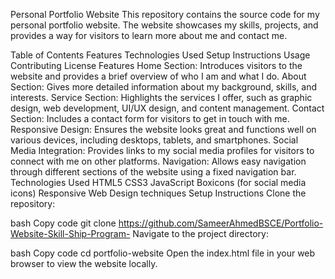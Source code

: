 Personal Portfolio Website
This repository contains the source code for my personal portfolio website. The website showcases my skills, projects, and provides a way for visitors to learn more about me and contact me.

Table of Contents
Features
Technologies Used
Setup Instructions
Usage
Contributing
License
Features
Home Section: Introduces visitors to the website and provides a brief overview of who I am and what I do.
About Section: Gives more detailed information about my background, skills, and interests.
Service Section: Highlights the services I offer, such as graphic design, web development, UI/UX design, and content management.
Contact Section: Includes a contact form for visitors to get in touch with me.
Responsive Design: Ensures the website looks great and functions well on various devices, including desktops, tablets, and smartphones.
Social Media Integration: Provides links to my social media profiles for visitors to connect with me on other platforms.
Navigation: Allows easy navigation through different sections of the website using a fixed navigation bar.
Technologies Used
HTML5
CSS3
JavaScript
Boxicons (for social media icons)
Responsive Web Design techniques
Setup Instructions
Clone the repository:

bash
Copy code
git clone https://github.com/SameerAhmedBSCE/Portfolio-Website-Skill-Ship-Program-
Navigate to the project directory:

bash
Copy code
cd portfolio-website
Open the index.html file in your web browser to view the website locally.
